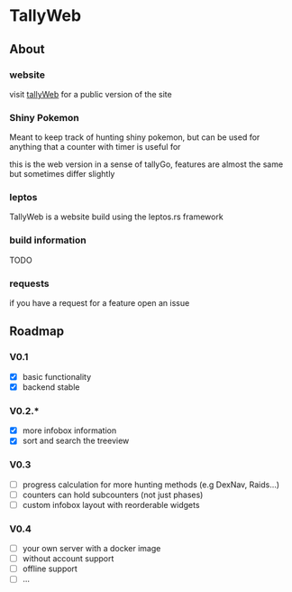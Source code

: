 # TallyWeb

## About
### website
visit [tallyWeb](https://tally-web.com) for a public version of the site

### Shiny Pokemon
Meant to keep track of hunting shiny pokemon,
but can be used for anything that a counter with timer is useful for

this is the web version in a sense of tallyGo,
features are almost the same but sometimes differ slightly

### leptos
TallyWeb is a website build using the leptos.rs framework

### build information
TODO

### requests
if you have a request for a feature open an issue

## Roadmap
### V0.1
- [x] basic functionality
- [x] backend stable

### V0.2.*
- [x] more infobox information
- [x] sort and search the treeview

### V0.3
- [ ] progress calculation for more hunting methods (e.g DexNav, Raids...)
- [ ] counters can hold subcounters (not just phases)
- [ ] custom infobox layout with reorderable widgets

### V0.4
- [ ] your own server with a docker image
- [ ] without account support
- [ ] offline support
- [ ] ...
